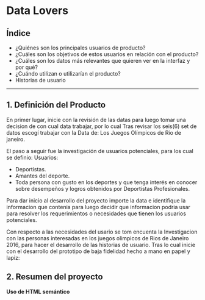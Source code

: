 # Data Lovers

## Índice

* ¿Quiénes son los principales usuarios de producto?
* ¿Cuáles son los objetivos de estos usuarios en relación con el producto?
* ¿Cuáles son los datos más relevantes que quieren ver en la interfaz y por qué?
* ¿Cuándo utilizan o utilizarían el producto?
* Historias de usuario

***

## 1. Definición del Producto

En primer lugar, inicie con la revisión de las datas para luego tomar una decision de con cual data trabajar, por lo cual Tras revisar los seis(6) set de datos escogí trabajar con la Data de:
Los Juegos Olímpicos de Rio de janeiro.

El paso a seguir fue la investigación de usuarios potenciales, para los cual se definio:
Usuarios:
* Deportistas.
* Amantes del deporte.
* Toda persona con gusto en los deportes y que tenga interés en conocer sobre desempeños y logros   obtenidos por Deportistas Profesionales.

Para dar inicio al desarrollo del proyecto importe la data e identifique la informacion que contenia para luego decidir que informacion podria usar para resolver los requerimientos o necesidades que tienen los usuarios potenciales.

Con respecto a las necesidades del usario se tom encuenta la Investigacion con las personas interesadas en los juegos olimpicos de Rios de Janeiro 2016, para hacer el desarrollo de las historias de usuario. Tras lo cual inicie con el desarrollo del prototipo de baja fidelidad hecho a mano en papel y lapiz:



## 2. Resumen del proyecto



**Uso de HTML semántico**



